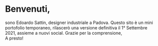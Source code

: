 # Benvenuti,
sono Edoardo Sattin, designer industriale a Padova. Questo sito è un mini portofolio temporaneo, rilascerò una versione definitiva il 1° Settembre 2021, assieme a nuovi social. Grazie per la comprensione,<br>
A presto!
